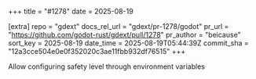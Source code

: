 +++
title = "#1278"
date = 2025-08-19

[extra]
repo = "gdext"
docs_rel_url = "gdext/pr-1278/godot"
pr_url = "https://github.com/godot-rust/gdext/pull/1278"
pr_author = "beicause"
sort_key = 2025-08-19
date_time = 2025-08-19T05:44:39Z
commit_sha = "12a3cce504e0e0f352020c3ae11fbb932df76515"
+++

Allow configuring safety level through environment variables

